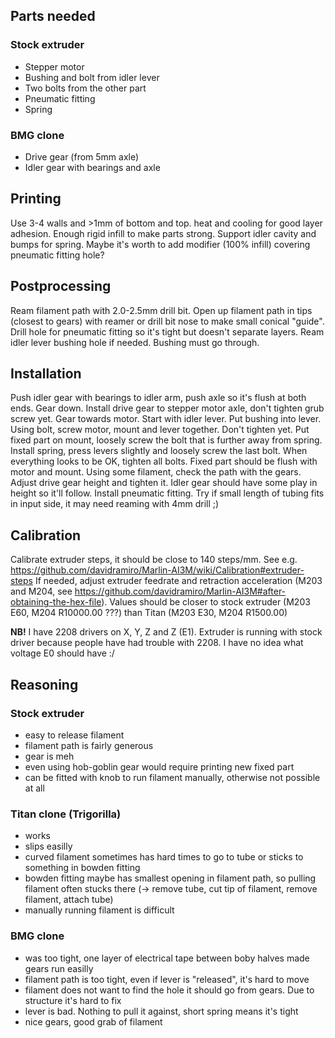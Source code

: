 ## Parts needed
### Stock extruder
* Stepper motor
* Bushing and bolt from idler lever
* Two bolts from the other part
* Pneumatic fitting
* Spring
### BMG clone
* Drive gear (from 5mm axle)
* Idler gear with bearings and axle
## Printing
Use 3-4 walls and >1mm of bottom and top. heat and cooling for good layer adhesion.
Enough rigid infill to make parts strong.
Support idler cavity and bumps for spring.
Maybe it's worth to add modifier (100% infill) covering pneumatic fitting hole?
## Postprocessing
Ream filament path with 2.0-2.5mm drill bit.
Open up filament path in tips (closest to gears) with reamer or drill bit nose to make small conical "guide".
Drill hole for pneumatic fitting so it's tight but doesn't separate layers.
Ream idler lever bushing hole if needed. Bushing must go through.
## Installation
Push idler gear with bearings to idler arm, push axle so it's flush at both ends. Gear down.
Install drive gear to stepper motor axle, don't tighten grub screw yet. Gear towards motor.
Start with idler lever. Put bushing into lever. Using bolt, screw motor, mount and lever together. Don't tighten yet.
Put fixed part on mount, loosely screw the bolt that is further away from spring. Install spring, press levers slightly and loosely screw the last bolt.
When everything looks to be OK, tighten all bolts. Fixed part should be flush with motor and mount.
Using some filament, check the path with the gears. Adjust drive gear height and tighten it. Idler gear should have some play in height so it'll follow.
Install pneumatic fitting. Try if small length of tubing fits in input side, it may need reaming with 4mm drill ;)
## Calibration
Calibrate extruder steps, it should be close to 140 steps/mm. See e.g. https://github.com/davidramiro/Marlin-AI3M/wiki/Calibration#extruder-steps
If needed, adjust extruder feedrate and retraction acceleration (M203 and M204, see https://github.com/davidramiro/Marlin-AI3M#after-obtaining-the-hex-file). Values should be closer to stock extruder (M203 E60, M204 R10000.00 ???) than Titan (M203 E30, M204 R1500.00)

**NB!** I have 2208 drivers on X, Y, Z and Z (E1). Extruder is running with stock driver because people have had trouble with 2208. I have no idea what voltage E0 should have :/

## Reasoning
### Stock extruder
* easy to release filament
* filament path is fairly generous
* gear is meh
* even using hob-goblin gear would require printing new fixed part
* can be fitted with knob to run filament manually, otherwise not possible at all
### Titan clone (Trigorilla)
* works
* slips easilly
* curved filament sometimes has hard times to go to tube or sticks to something in bowden fitting
* bowden fitting maybe has smallest opening in filament path, so pulling filament often stucks there (-> remove tube, cut tip of filament, remove filament, attach tube)
* manually running filament is difficult
### BMG clone
* was too tight, one layer of electrical tape between boby halves made gears run easilly
* filament path is too tight, even if lever is "released", it's hard to move
* filament does not want to find the hole it should go from gears. Due to structure it's hard to fix
* lever is bad. Nothing to pull it against, short spring means it's tight
* nice gears, good grab of filament
